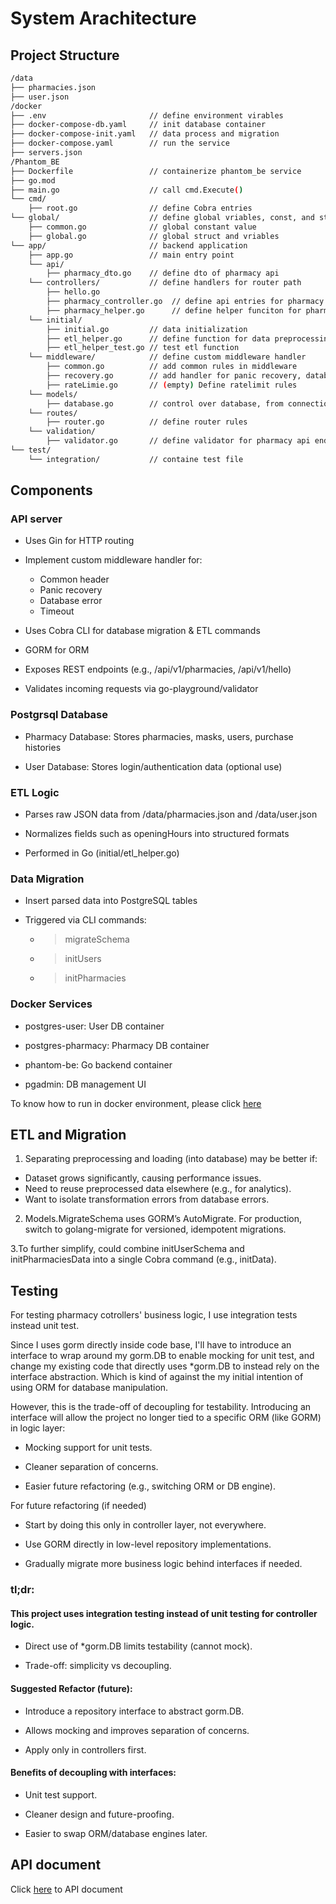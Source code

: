 # System Arachitecture

## Project Structure ##

```bash
/data
├── pharmacies.json
├── user.json
/docker
├── .env                       // define environment virables
├── docker-compose-db.yaml     // init database container
├── docker-compose-init.yaml   // data process and migration
├── docker-compose.yaml        // run the service
├── servers.json
/Phantom_BE
├── Dockerfile                 // containerize phantom_be service
├── go.mod
├── main.go                    // call cmd.Execute()
└── cmd/
    ├── root.go                // define Cobra entries
└── global/                    // define global vriables, const, and struct
    ├── common.go              // global constant value
    ├── global.go              // global struct and vriables
└── app/                       // backend application
    ├── app.go                 // main entry point
    └── api/          
        ├── pharmacy_dto.go    // define dto of pharmacy api
    └── controllers/           // define handlers for router path
        ├── hello.go  
        ├── pharmacy_controller.go  // define api entries for pharmacy
        ├── pharmacy_helper.go      // define helper funciton for pharmacy api
    └── initial/              
        ├── initial.go         // data initialization 
        ├── etl_helper.go      // define function for data preprocessing
        ├── etl_helper_test.go // test etl function
    └── middleware/            // define custom middleware handler
        ├── common.go          // add common rules in middleware
        ├── recovery.go        // add handler for panic recovery, database error and timeout
        ├── rateLimie.go       // (empty) Define ratelimit rules
    └── models/              
        ├── database.go        // control over database, from connection to migration
    └── routes/
        ├── router.go          // define router rules
    └── validation/
        ├── validator.go       // define validator for pharmacy api endpoints
└── test/    
    └── integration/           // containe test file
```
## Components ##
### API server ###
+ Uses Gin for HTTP routing

+ Implement custom middleware handler for:
    - Common header
    - Panic recovery
    - Database error
    - Timeout
+ Uses Cobra CLI for database migration & ETL commands
+ GORM for ORM
+ Exposes REST endpoints (e.g., /api/v1/pharmacies, /api/v1/hello)
+ Validates incoming requests via go-playground/validator

### Postgrsql Database ###

+ Pharmacy Database: Stores pharmacies, masks, users, purchase histories

+ User Database: Stores login/authentication data (optional use)

### ETL Logic ###
+ Parses raw JSON data from /data/pharmacies.json and /data/user.json

+ Normalizes fields such as openingHours into structured formats

+ Performed in Go (initial/etl_helper.go)

### Data Migration ###
+ Insert parsed data into PostgreSQL tables

+ Triggered via CLI commands:       
    - > migrateSchema
    - > initUsers
    - > initPharmacies

### Docker Services ###
+ postgres-user: User DB container

+ postgres-pharmacy: Pharmacy DB container

+ phantom-be: Go backend container

+ pgadmin: DB management UI

To know how to run in docker environment, please click [here](./deployment.md)



## ETL and Migration ##

1. Separating preprocessing and loading (into database) may be better if:

+ Dataset grows significantly, causing performance issues.
+ Need to reuse preprocessed data elsewhere (e.g., for analytics).
+ Want to isolate transformation errors from database errors.

2. Models.MigrateSchema uses GORM’s AutoMigrate. For production, switch to golang-migrate for versioned, idempotent migrations.


3.To further simplify, could combine initUserSchema and initPharmaciesData into a single Cobra command (e.g., initData).

## Testing ##

For testing pharmacy cotrollers' business logic, I use integration tests instead unit test. 

Since I uses gorm directly inside code base, I'll have to introduce an interface to wrap around my gorm.DB to enable mocking for unit test, and change my existing code that directly uses *gorm.DB to instead rely on the interface abstraction. Which is kind of against the my initial intention of using ORM for database manipulation.

However, this is the trade-off of decoupling for testability. Introducing an interface will allow the project no longer tied to a specific ORM (like GORM) in logic layer:

+ Mocking support for unit tests.

+ Cleaner separation of concerns.

+ Easier future refactoring (e.g., switching ORM or DB engine).

For future refactoring (if needed)

- Start by doing this only in controller layer, not everywhere.

- Use GORM directly in low-level repository implementations.

- Gradually migrate more business logic behind interfaces if needed.

### tl;dr:

#### This project uses integration testing instead of unit testing for controller logic.

+ Direct use of *gorm.DB limits testability (cannot mock).

+ Trade-off: simplicity vs decoupling.

#### Suggested Refactor (future):

+ Introduce a repository interface to abstract gorm.DB.

+ Allows mocking and improves separation of concerns.

+ Apply only in controllers first.

#### Benefits of decoupling with interfaces:

+ Unit test support.

+ Cleaner design and future-proofing.

+ Easier to swap ORM/database engines later.

## API document ##
Click [here](./api_doc.md) to API document 